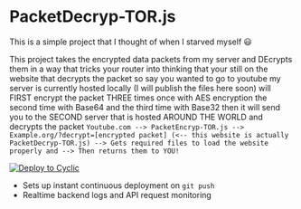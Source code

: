 # PacketDecryp-TOR.js

This is a simple project that I thought of when I starved myself 😃


This project takes the encrypted data packets from my server and DEcrypts them in a way that tricks your router into thinking that your still on the website that decrypts the packet so say you wanted to go to youtube my server is currently hosted locally (I will publish the files here soon) will FIRST encrypt the packet THREE times once with AES encryption the second time with Base64 and the third time with Base32 then it will send you to the SECOND server that is hosted AROUND THE WORLD and decrypts the packet
`
Youtube.com --> PacketEncryp-TOR.js --> Example.org/?decrypt=[encrypted packet] (<-- this website is actually PacketDecryp-TOR.js) --> Gets required files to load the website properly and --> Then returns them to YOU!
`

[![Deploy to Cyclic](https://deploy.cyclic.app/button.svg)](https://deploy.cyclic.app/)
- Sets up instant continuous deployment on `git push`
- Realtime backend logs and API request monitoring
